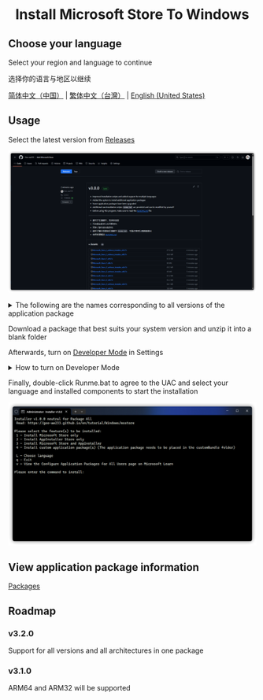 <h1 align="center">Install Microsoft Store To Windows</h1>

## Choose your language

Select your region and language to continue

选择你的语言与地区以继续

[简体中文（中国）](https://goo-aw233.github.io/zh-CN/tutorial/Windows/msstore) | [繁体中文（台灣）](https://github.com/Goo-aw233/Add-Microsoft-Store) | [English (United States)](https://github.com/Goo-aw233/Add-Microsoft-Store)

## Usage

Select the latest version from [Releases](https://github.com/Goo-aw233/Add-Microsoft-Store/releases)

![Releases](Assets/Releases.png)

<details>

<summary>The following are the names corresponding to all versions of the application package</summary>

x64:

Microsoft_Store_1_x64

> For Windows 10 Version 1709 x64 and higher, recommended for Windows 10 Version 1709 x64 - Windows 10 Version 1909 x64

Microsoft_Store_1_without_Installer_x64

> For Windows 10 Version 1709 x64 and higher, recommended for Windows 10 Version 1709 x64 - Windows 10 Version 1909 x64, AppInstaller not included

Microsoft_Store_2_x64

> For Windows 10 Version 2004 x64 and higher, recommended for Windows 10 Version 2004 x64 - Windows 10 Version 22H2 x64

Microsoft_Store_2_without_Installer_x64

> For Windows 10 Version 2004 x64 and higher, recommended for Windows 10 Version 2004 x64 - Windows 10 Version 22H2 x64, AppInstaller not included

Microsoft_Store_3_x64

> For Windows 11 Version 21H2 x64 and higher

Microsoft_Store_3_without_Installer_x64

> For Windows 11 Version 21H2 x64 and higher, AppInstaller not included

-----

x86:

Microsoft_Store_1_x86

> For Windows 10 Version 1709 x86 and higher, recommended for Windows 10 Version 1709 x86 - Windows 10 Version 1909 x86

Microsoft_Store_1_without_Installer_x86

> For Windows 10 Version 1709 x86 and higher, recommended for Windows 10 Version 1709 x86 - Windows 10 Version 1909 x86, AppInstaller not included

Microsoft_Store_2_x86

> For Windows 10 Version 2004 x86 and higher, recommended for Windows 10 Version 2004 x86 - Windows 10 Version 22H2 x86

Microsoft_Store_2_without_Installer_x86

> For Windows 10 Version 2004 x86 and higher, recommended for Windows 10 Version 2004 x86 - Windows 10 Version 22H2 x86, AppInstaller not included

</details>

Download a package that best suits your system version and unzip it into a blank folder

Afterwards, turn on <a href="ms-settings:developers">Developer Mode</a> in Settings

<details>

<summary>How to turn on Developer Mode</summary>

For Windows 10: Settings > Update & Security > For developers

![Windows 10](Assets/DeveloperModeWIN10.png)

For Windows 11: Settings > System > For developers (or Settings > Privacy & security > For developers)

![Windows 11](Assets/DeveloperModeWIN11.png)

</details>

Finally, double-click Runme.bat to agree to the UAC and select your language and installed components to start the installation

![Runme](Assets/Runme.png)

## View application package information
[Packages](Packages.txt)

## Roadmap

### v3.2.0

Support for all versions and all architectures in one package

### v3.1.0

ARM64 and ARM32 will be supported